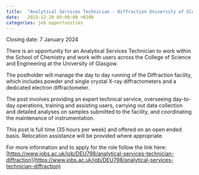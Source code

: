 ```yaml
---
title:  "Analytical Services Technician - Diffraction University of Glasgow"
date:   2023-12-20 09:00:00 +0100
categories: job opportunities 
---
```

Closing date: 7 January 2024

There is an opportunity for an Analytical Services Technician to work within the School of Chemistry and work with users across the College of Science and Engineering at the University of Glasgow.

The postholder will manage the day to day running of the Diffraction facility, which includes powder and single crystal X-ray diffractometers and a dedicated electron diffractometer.

The post involves providing an expert technical service, overseeing day-to-day operations, training and assisting users, carrying out data collection and detailed analyses on samples submitted to the facility, and coordinating the maintenance of instrumentation.

This post is full time (35 hours per week) and offered on an open ended basis. Relocation assistance will be provided where appropriate.

For more information and to apply for the role follow the link here: [https://www.jobs.ac.uk/job/DEU798/analytical-services-technician-diffraction](https://www.jobs.ac.uk/job/DEU798/analytical-services-technician-diffraction)

